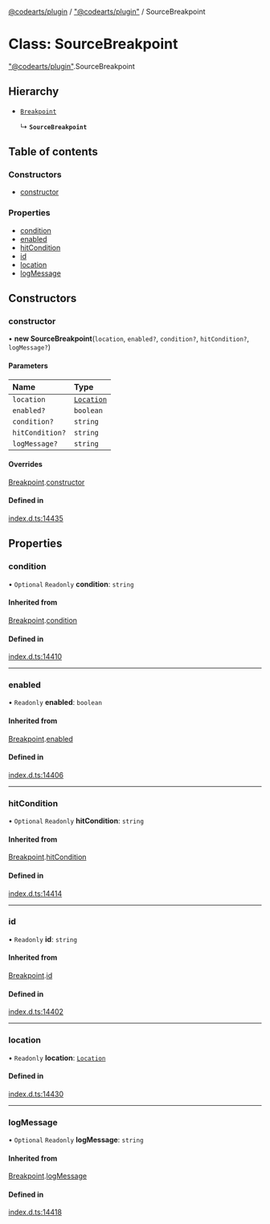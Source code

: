 [@codearts/plugin](../README.md) / ["@codearts/plugin"](../modules/_codearts_plugin_.md) / SourceBreakpoint

# Class: SourceBreakpoint

["@codearts/plugin"](../modules/_codearts_plugin_.md).SourceBreakpoint

## Hierarchy

- [`Breakpoint`](codearts_plugin_.Breakpoint.md)

  ↳ **`SourceBreakpoint`**

## Table of contents

### Constructors

- [constructor](codearts_plugin_.SourceBreakpoint.md#constructor)

### Properties

- [condition](codearts_plugin_.SourceBreakpoint.md#condition)
- [enabled](codearts_plugin_.SourceBreakpoint.md#enabled)
- [hitCondition](codearts_plugin_.SourceBreakpoint.md#hitcondition)
- [id](codearts_plugin_.SourceBreakpoint.md#id)
- [location](codearts_plugin_.SourceBreakpoint.md#location)
- [logMessage](codearts_plugin_.SourceBreakpoint.md#logmessage)

## Constructors

### constructor

• **new SourceBreakpoint**(`location`, `enabled?`, `condition?`, `hitCondition?`, `logMessage?`)

#### Parameters

| Name | Type |
| :------ | :------ |
| `location` | [`Location`](codearts_plugin_.Location.md) |
| `enabled?` | `boolean` |
| `condition?` | `string` |
| `hitCondition?` | `string` |
| `logMessage?` | `string` |

#### Overrides

[Breakpoint](codearts_plugin_.Breakpoint.md).[constructor](codearts_plugin_.Breakpoint.md#constructor)

#### Defined in

[index.d.ts:14435](https://github.com/huaweicloud/cloudide-plugin-api/blob/84e382d/index.d.ts#L14435)

## Properties

### condition

• `Optional` `Readonly` **condition**: `string`

#### Inherited from

[Breakpoint](codearts_plugin_.Breakpoint.md).[condition](codearts_plugin_.Breakpoint.md#condition)

#### Defined in

[index.d.ts:14410](https://github.com/huaweicloud/cloudide-plugin-api/blob/84e382d/index.d.ts#L14410)

___

### enabled

• `Readonly` **enabled**: `boolean`

#### Inherited from

[Breakpoint](codearts_plugin_.Breakpoint.md).[enabled](codearts_plugin_.Breakpoint.md#enabled)

#### Defined in

[index.d.ts:14406](https://github.com/huaweicloud/cloudide-plugin-api/blob/84e382d/index.d.ts#L14406)

___

### hitCondition

• `Optional` `Readonly` **hitCondition**: `string`

#### Inherited from

[Breakpoint](codearts_plugin_.Breakpoint.md).[hitCondition](codearts_plugin_.Breakpoint.md#hitcondition)

#### Defined in

[index.d.ts:14414](https://github.com/huaweicloud/cloudide-plugin-api/blob/84e382d/index.d.ts#L14414)

___

### id

• `Readonly` **id**: `string`

#### Inherited from

[Breakpoint](codearts_plugin_.Breakpoint.md).[id](codearts_plugin_.Breakpoint.md#id)

#### Defined in

[index.d.ts:14402](https://github.com/huaweicloud/cloudide-plugin-api/blob/84e382d/index.d.ts#L14402)

___

### location

• `Readonly` **location**: [`Location`](codearts_plugin_.Location.md)

#### Defined in

[index.d.ts:14430](https://github.com/huaweicloud/cloudide-plugin-api/blob/84e382d/index.d.ts#L14430)

___

### logMessage

• `Optional` `Readonly` **logMessage**: `string`

#### Inherited from

[Breakpoint](codearts_plugin_.Breakpoint.md).[logMessage](codearts_plugin_.Breakpoint.md#logmessage)

#### Defined in

[index.d.ts:14418](https://github.com/huaweicloud/cloudide-plugin-api/blob/84e382d/index.d.ts#L14418)
